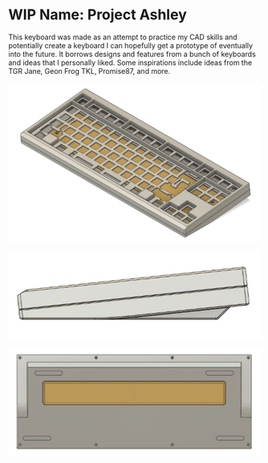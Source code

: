 # WIP Name: Project Ashley
This keyboard was made as an attempt to practice my CAD skills and potentially create a keyboard I can hopefully get a prototype of eventually into the future. It borrows designs and features from a bunch of keyboards and ideas that I personally liked. Some inspirations include ideas from the TGR Jane, Geon Frog TKL, Promise87, and more.

![Quarter](./Photos/Quarter.jpg)

![Side](./Photos/Side.jpg)

![Bottom](./Photos/Bottom.jpg)
